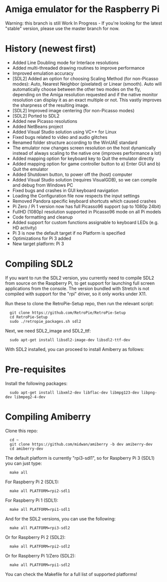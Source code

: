 # Amiga emulator for the Raspberry Pi

Warning: this branch is still Work In Progress - If you're looking for the latest "stable" version, please use the master branch for now.

# History (newest first)
- Added Line Doubling mode for Interlace resolutions
- Added multi-threaded drawing routines to improve performance
- Improved emulation accuracy
- [SDL2] Added an option for choosing Scaling Method (for non-Picasso modes): Auto, Nearest Neighbor (pixelated) or Linear (smooth). Auto will automatically choose between the other two modes on the fly, depending on the Amiga resolution requested and if the native monitor resolution can display it as an exact multiple or not. This vastly improves the sharpness of the resulting image.
- [SDL2] Improved image centering (for non-Picasso modes)
- [SDL2] Ported to SDL2
- Added new Picasso resolutions
- Added NetBeans project
- Added Visual Studio solution using VC++ for Linux
- Fixed bugs related to video and audio glitches
- Renamed folder structure according to the WinUAE standard
- The emulator now changes screen resolution on the host dynamically instead of always scaling to the native one (improves performance a lot)
- Added mapping option for keyboard key to Quit the emulator directly
- Added mapping option for game controller button to a) Enter GUI and b) Quit the emulator
- Added Shutdown button, to power off the (host) computer
- Added Visual Studio solution (requires VisualGDB), so we can compile and debug from Windows PC
- Fixed bugs and crashes in GUI keyboard navigation
- Loading the Configuration file now respects the input settings
- Removed Pandora specific keyboard shortcuts which caused crashes
- Pi Zero / Pi 1 version now has full Picasso96 support (up to 1080p 24bit)
- FullHD (1080p) resolution supported in Picasso96 mode on all Pi models
- Code formatting and cleanup
- Added support for custom functions assignable to keyboard LEDs (e.g. HD activity)
- Pi 3 is now the default target if no Platform is specified
- Optimizations for Pi 3 added
- New target platform: Pi 3

# Compiling SDL2
If you want to run the SDL2 version, you currently need to compile SDL2 from source on the Raspberry Pi, to get support for launching full screen applications from the console. The version bundled with Stretch is not compiled with support for the "rpi" driver, so it only works under X11.

Run these to clone the RetroPie-Setup repo, then run the relevant script:

      git clone https://github.com/RetroPie/RetroPie-Setup
      cd RetroPie-Setup
      sudo ./retropie_packages.sh sdl2

Next, we need SDL2_image and SDL2_ttf:

      sudo apt-get install libsdl2-image-dev libsdl2-ttf-dev 

With SDL2 installed, you can proceed to install Amiberry as follows:

# Pre-requisites
Install the following packages:

      sudo apt-get install libxml2-dev libflac-dev libmpg123-dev libpng-dev libmpeg2-4-dev

# Compiling Amiberry
Clone this repo:
      
      cd ~
      git clone https://github.com/midwan/amiberry -b dev amiberry-dev
      cd amiberry-dev
      
The default platform is currently "rpi3-sdl1", so for Raspberry Pi 3 (SDL1) you can just type:

      make all

For Raspberry Pi 2 (SDL1):

      make all PLATFORM=rpi2-sdl1

For Raspberry Pi 1 (SDL1):  

      make all PLATFORM=rpi1-sdl1

And for the SDL2 versions, you can use the following:

      make all PLATFORM=rpi3-sdl2

Or for Raspberry Pi 2 (SDL2):

      make all PLATFORM=rpi2-sdl2
      
Or for Raspberry Pi 1/Zero (SDL2):

      make all PLATFORM=rpi1-sdl2

You can check the Makefile for a full list of supported platforms!
